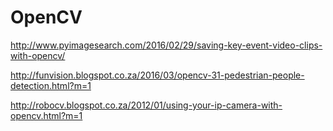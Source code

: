 # OpenCV

http://www.pyimagesearch.com/2016/02/29/saving-key-event-video-clips-with-opencv/

http://funvision.blogspot.co.za/2016/03/opencv-31-pedestrian-people-detection.html?m=1

http://robocv.blogspot.co.za/2012/01/using-your-ip-camera-with-opencv.html?m=1
